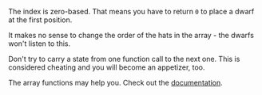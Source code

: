 The index is zero-based. That means you have to return `0` to
place a dwarf at the first position.

It makes no sense to change the order of the hats in the array - 
the dwarfs won't listen to this.

Don't try to carry a state from one function call to the next one. 
This is considered cheating and you will become an appetizer, too.

The array functions may help you. Check out the 
[documentation](https://developer.mozilla.org/de/docs/Web/JavaScript/Reference/Global_Objects/Array).
